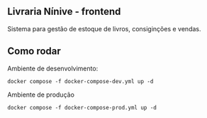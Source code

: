 ## Livraria Nínive - frontend

Sistema para gestão de estoque de livros, consiginções e vendas.

## Como rodar

Ambiente de desenvolvimento:

`docker compose -f docker-compose-dev.yml up -d`

Ambiente de produção

`docker compose -f docker-compose-prod.yml up -d`